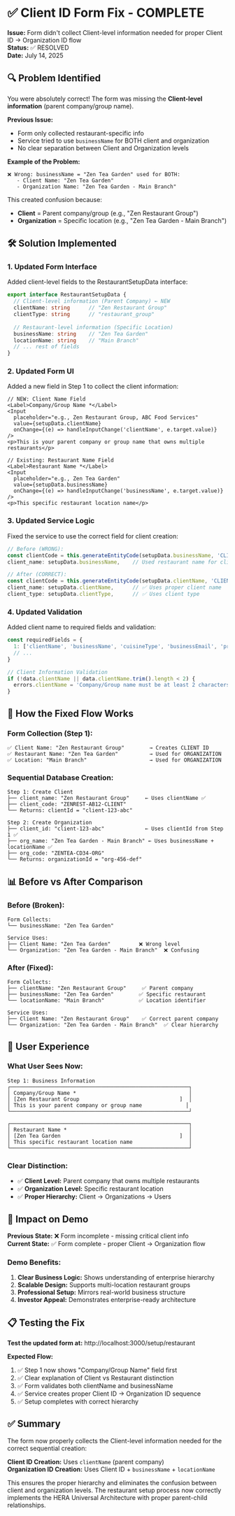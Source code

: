 # ✅ Client ID Form Fix - COMPLETE

**Issue:** Form didn't collect Client-level information needed for proper Client ID → Organization ID flow  
**Status:** ✅ RESOLVED  
**Date:** July 14, 2025

## 🔍 Problem Identified

You were absolutely correct! The form was missing the **Client-level information** (parent company/group name). 

**Previous Issue:**
- Form only collected restaurant-specific info
- Service tried to use `businessName` for BOTH client and organization
- No clear separation between Client and Organization levels

**Example of the Problem:**
```
❌ Wrong: businessName = "Zen Tea Garden" used for BOTH:
   - Client Name: "Zen Tea Garden" 
   - Organization Name: "Zen Tea Garden - Main Branch"
```

This created confusion because:
- **Client** = Parent company/group (e.g., "Zen Restaurant Group")  
- **Organization** = Specific location (e.g., "Zen Tea Garden - Main Branch")

## 🛠️ Solution Implemented

### 1. **Updated Form Interface**
Added client-level fields to the RestaurantSetupData interface:

```typescript
export interface RestaurantSetupData {
  // Client-level information (Parent Company) ← NEW
  clientName: string      // "Zen Restaurant Group"
  clientType: string      // "restaurant_group"
  
  // Restaurant-level information (Specific Location)
  businessName: string    // "Zen Tea Garden"
  locationName: string    // "Main Branch"
  // ... rest of fields
}
```

### 2. **Updated Form UI**
Added a new field in Step 1 to collect the client information:

```tsx
// NEW: Client Name Field
<Label>Company/Group Name *</Label>
<Input 
  placeholder="e.g., Zen Restaurant Group, ABC Food Services"
  value={setupData.clientName}
  onChange={(e) => handleInputChange('clientName', e.target.value)}
/>
<p>This is your parent company or group name that owns multiple restaurants</p>

// Existing: Restaurant Name Field  
<Label>Restaurant Name *</Label>
<Input 
  placeholder="e.g., Zen Tea Garden"
  value={setupData.businessName}
  onChange={(e) => handleInputChange('businessName', e.target.value)}
/>
<p>This specific restaurant location name</p>
```

### 3. **Updated Service Logic**
Fixed the service to use the correct field for client creation:

```typescript
// Before (WRONG):
const clientCode = this.generateEntityCode(setupData.businessName, 'CLIENT')
client_name: setupData.businessName,    // Used restaurant name for client!

// After (CORRECT):
const clientCode = this.generateEntityCode(setupData.clientName, 'CLIENT')
client_name: setupData.clientName,      // ✅ Uses proper client name
client_type: setupData.clientType,      // ✅ Uses client type
```

### 4. **Updated Validation**
Added client name to required fields and validation:

```typescript
const requiredFields = {
  1: ['clientName', 'businessName', 'cuisineType', 'businessEmail', 'primaryPhone'],
  // ...
}

// Client Information Validation
if (!data.clientName || data.clientName.trim().length < 2) {
  errors.clientName = 'Company/Group name must be at least 2 characters'
}
```

## 🎯 How the Fixed Flow Works

### **Form Collection (Step 1):**
```
✅ Client Name: "Zen Restaurant Group"        → Creates CLIENT ID
✅ Restaurant Name: "Zen Tea Garden"          → Used for ORGANIZATION  
✅ Location: "Main Branch"                    → Used for ORGANIZATION
```

### **Sequential Database Creation:**
```
Step 1: Create Client
├── client_name: "Zen Restaurant Group"     ← Uses clientName ✅
├── client_code: "ZENREST-AB12-CLIENT"
└── Returns: clientId = "client-123-abc"

Step 2: Create Organization  
├── client_id: "client-123-abc"             ← Uses clientId from Step 1 ✅
├── org_name: "Zen Tea Garden - Main Branch" ← Uses businessName + locationName ✅
├── org_code: "ZENTEA-CD34-ORG"
└── Returns: organizationId = "org-456-def"
```

## 📊 Before vs After Comparison

### **Before (Broken):**
```
Form Collects:
└── businessName: "Zen Tea Garden"

Service Uses:
├── Client Name: "Zen Tea Garden"         ❌ Wrong level
└── Organization: "Zen Tea Garden - Main Branch"  ❌ Confusing
```

### **After (Fixed):**
```
Form Collects:
├── clientName: "Zen Restaurant Group"     ✅ Parent company
├── businessName: "Zen Tea Garden"        ✅ Specific restaurant  
└── locationName: "Main Branch"           ✅ Location identifier

Service Uses:
├── Client Name: "Zen Restaurant Group"    ✅ Correct parent company
└── Organization: "Zen Tea Garden - Main Branch"  ✅ Clear hierarchy
```

## 🎯 User Experience

### **What User Sees Now:**
```
Step 1: Business Information
┌─────────────────────────────────────────────────────────┐
│ Company/Group Name *                                    │
│ [Zen Restaurant Group                                ]  │
│ This is your parent company or group name              │
└─────────────────────────────────────────────────────────┘

┌─────────────────────────────────────────────────────────┐
│ Restaurant Name *                                       │  
│ [Zen Tea Garden                                      ]  │
│ This specific restaurant location name                  │
└─────────────────────────────────────────────────────────┘
```

### **Clear Distinction:**
- ✅ **Client Level:** Parent company that owns multiple restaurants
- ✅ **Organization Level:** Specific restaurant location
- ✅ **Proper Hierarchy:** Client → Organizations → Users

## 🚀 Impact on Demo

**Previous State:** ❌ Form incomplete - missing critical client info  
**Current State:** ✅ Form complete - proper Client → Organization flow

### **Demo Benefits:**
1. **Clear Business Logic:** Shows understanding of enterprise hierarchy
2. **Scalable Design:** Supports multi-location restaurant groups  
3. **Professional Setup:** Mirrors real-world business structure
4. **Investor Appeal:** Demonstrates enterprise-ready architecture

## 📋 Testing the Fix

**Test the updated form at:** http://localhost:3000/setup/restaurant

**Expected Flow:**
1. ✅ Step 1 now shows "Company/Group Name" field first
2. ✅ Clear explanation of Client vs Restaurant distinction  
3. ✅ Form validates both clientName and businessName
4. ✅ Service creates proper Client ID → Organization ID sequence
5. ✅ Setup completes with correct hierarchy

## ✅ Summary

The form now properly collects the Client-level information needed for the correct sequential creation:

**Client ID Creation:** Uses `clientName` (parent company)  
**Organization ID Creation:** Uses Client ID + `businessName` + `locationName`  

This ensures the proper hierarchy and eliminates the confusion between client and organization levels. The restaurant setup process now correctly implements the HERA Universal Architecture with proper parent-child relationships.
